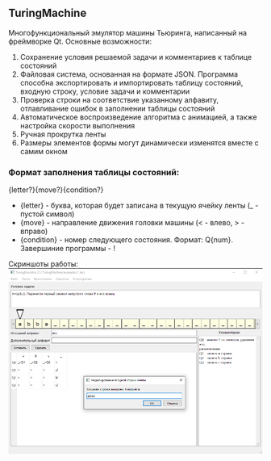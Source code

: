 ## TuringMachine
Многофункциональный эмулятор машины Тьюринга, написанный на фреймворке Qt. Основные возможности:
1. Сохранение условия решаемой задачи и комментариев к таблице состояний
2. Файловая система, основанная на формате JSON. Программа способна экспортировать и импортировать таблицу состояний, входную строку, условие задачи и комментарии
3. Проверка строки на соответствие указанному алфавиту, отлавливание ошибок в заполнении таблицы состояний
4. Автоматическое воспроизведение алгоритма с анимацией, а также настройка скорости выполнения
5. Ручная прокрутка ленты
6. Размеры элементов формы могут динамически изменятся вместе с самим окном

### Формат заполнения таблицы состояний:
{letter?}{move?}{condition?}
* {letter} - буква, которая будет записана в текущую ячейку ленты (_ - пустой символ)
* {move} - направление движения головки машины (< - влево, > - вправо)
* {condition} - номер следующего состояния. Формат: Q{num}. Завершиние программы - !

Скриншоты работы:
![example_1](https://github.com/Irval1337/TuringMachine/blob/main/images/example_1.png)
